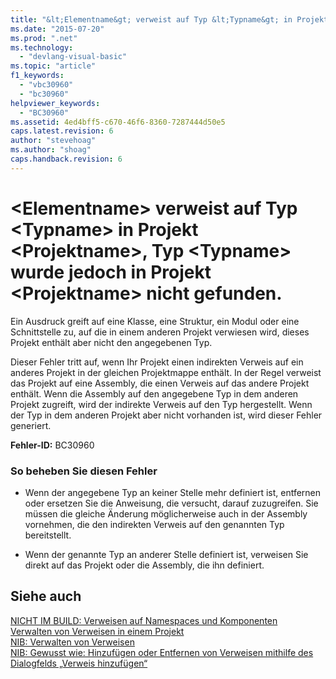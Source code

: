 ```yaml
---
title: "&lt;Elementname&gt; verweist auf Typ &lt;Typname&gt; in Projekt &lt;Projektname&gt;, Typ &lt;Typname&gt; wurde jedoch in Projekt &lt;Projektname&gt; nicht gefunden. | Microsoft Docs"
ms.date: "2015-07-20"
ms.prod: ".net"
ms.technology: 
  - "devlang-visual-basic"
ms.topic: "article"
f1_keywords: 
  - "vbc30960"
  - "bc30960"
helpviewer_keywords: 
  - "BC30960"
ms.assetid: 4ed4bff5-c670-46f6-8360-7287444d50e5
caps.latest.revision: 6
author: "stevehoag"
ms.author: "shoag"
caps.handback.revision: 6
---
```

# &lt;Elementname&gt; verweist auf Typ &lt;Typname&gt; in Projekt &lt;Projektname&gt;, Typ &lt;Typname&gt; wurde jedoch in Projekt &lt;Projektname&gt; nicht gefunden.
Ein Ausdruck greift auf eine Klasse, eine Struktur, ein Modul oder eine Schnittstelle zu, auf die in einem anderen Projekt verwiesen wird, dieses Projekt enthält aber nicht den angegebenen Typ.  
  
 Dieser Fehler tritt auf, wenn Ihr Projekt einen indirekten Verweis auf ein anderes Projekt in der gleichen Projektmappe enthält. In der Regel verweist das Projekt auf eine Assembly, die einen Verweis auf das andere Projekt enthält. Wenn die Assembly auf den angegebene Typ in dem anderen Projekt zugreift, wird der indirekte Verweis auf den Typ hergestellt. Wenn der Typ in dem anderen Projekt aber nicht vorhanden ist, wird dieser Fehler generiert.  
  
 **Fehler\-ID:** BC30960  
  
### So beheben Sie diesen Fehler  
  
-   Wenn der angegebene Typ an keiner Stelle mehr definiert ist, entfernen oder ersetzen Sie die Anweisung, die versucht, darauf zuzugreifen. Sie müssen die gleiche Änderung möglicherweise auch in der Assembly vornehmen, die den indirekten Verweis auf den genannten Typ bereitstellt.  
  
-   Wenn der genannte Typ an anderer Stelle definiert ist, verweisen Sie direkt auf das Projekt oder die Assembly, die ihn definiert.  
  
## Siehe auch  
 [NICHT IM BUILD: Verweisen auf Namespaces und Komponenten](http://msdn.microsoft.com/de-de/568fa759-796b-44cd-bf5e-1cf8de6e38fd)   
 [Verwalten von Verweisen in einem Projekt](/visual-studio/ide/managing-references-in-a-project)   
 [NIB: Verwalten von Verweisen](http://msdn.microsoft.com/de-de/910912ce-0dc9-4569-9274-32c44a20cb2c)   
 [NIB: Gewusst wie: Hinzufügen oder Entfernen von Verweisen mithilfe des Dialogfelds „Verweis hinzufügen“](http://msdn.microsoft.com/de-de/3bd75d61-f00c-47c0-86a2-dd1f20e231c9)